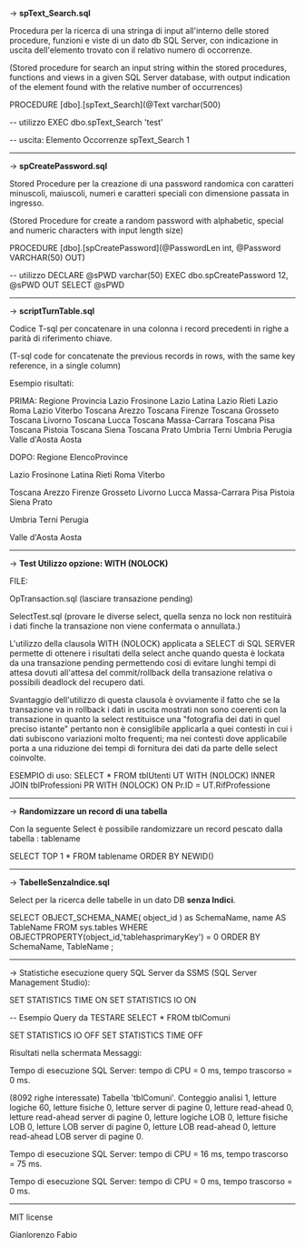 
-> <b>spText_Search.sql</b>

Procedura per la ricerca di una stringa di input all'interno delle stored procedure, funzioni e viste di un dato db SQL Server, con indicazione in uscita dell'elemento trovato con il relativo numero di occorrenze.

(Stored procedure for search an input string within the stored procedures, functions and views in a given SQL Server database, with output indication of the element found with the relative number of occurrences)


PROCEDURE [dbo].[spText_Search](@Text varchar(500)

-- utilizzo
EXEC dbo.spText_Search 'test'

-- uscita:
Elemento        Occorrenze
spText_Search	    1

----------------------------------------------------------------------------------------------------------------------------------------------------------------

-> <b>spCreatePassword.sql</b>

Stored Procedure per la creazione di una password randomica con caratteri minuscoli, maiuscoli, numeri e caratteri speciali con dimensione passata in ingresso.

(Stored Procedure for create a random password with alphabetic, special and numeric characters with input length size)

PROCEDURE [dbo].[spCreatePassword](@PasswordLen int, @Password VARCHAR(50) OUT)

-- utilizzo
DECLARE @sPWD varchar(50)
EXEC dbo.spCreatePassword 12, @sPWD OUT
SELECT @sPWD

----------------------------------------------------------------------------------------------------------------------------------------------------------------

-> <b>scriptTurnTable.sql</b>

Codice T-sql per concatenare in una colonna i record precedenti in righe a parità di riferimento chiave.

(T-sql code for concatenate the previous records in rows, with the same key reference, in a single column)

Esempio risultati:

PRIMA:
Regione	Provincia
Lazio	Frosinone
Lazio	Latina
Lazio	Rieti
Lazio	Roma
Lazio	Viterbo
Toscana	Arezzo
Toscana	Firenze
Toscana	Grosseto
Toscana	Livorno
Toscana	Lucca
Toscana	Massa-Carrara
Toscana	Pisa
Toscana	Pistoia
Toscana	Siena
Toscana	Prato
Umbria	Terni
Umbria	Perugia
Valle d'Aosta	Aosta

DOPO:
Regione         ElencoProvince

Lazio           Frosinone Latina Rieti Roma Viterbo

Toscana         Arezzo Firenze Grosseto Livorno Lucca Massa-Carrara Pisa Pistoia Siena Prato

Umbria          Terni Perugia

Valle d'Aosta   Aosta

----------------------------------------------------------------------------------------------------------------------------------------------------------------
-> <b>Test Utilizzo opzione: WITH (NOLOCK)</b>

FILE:

OpTransaction.sql 
(lasciare transazione pending)

SelectTest.sql 
(provare le diverse select, quella senza no lock non restituirà i dati finche la transazione non viene confermata o annullata.)

L'utilizzo della clausola WITH (NOLOCK) applicata a SELECT di SQL SERVER permette di ottenere i risultati della select anche quando questa è lockata da una transazione pending permettendo cosi
di evitare lunghi tempi di attesa dovuti all'attesa del commit/rollback della transazione relativa o possibili deadlock del recupero dati.

Svantaggio dell'utilizzo di questa clausola è ovviamente il fatto che se la transazione va in rollback i dati in uscita mostrati non sono coerenti con la transazione in quanto la select restituisce una "fotografia dei dati in quel preciso istante" pertanto non è consiglibile applicarla a quei contesti in cui i dati subiscono variazioni molto frequenti; ma nei contesti dove applicabile porta a una riduzione dei tempi di fornitura dei dati da parte delle select coinvolte.

ESEMPIO di uso:
SELECT * 
FROM tblUtenti UT WITH (NOLOCK)
INNER JOIN tblProfessioni PR WITH (NOLOCK) ON Pr.ID = UT.RifProfessione

----------------------------------------------------------------------------------------------------------------------------------------------------------------
-> <b>Randomizzare un record di una tabella</b>

Con la seguente Select è possibile randomizzare un record pescato dalla tabella : tablename

SELECT TOP 1 * FROM tablename ORDER BY NEWID()

----------------------------------------------------------------------------------------------------------------------------------------------------------------

-> <b>TabelleSenzaIndice.sql</b>

Select per la ricerca delle tabelle in un dato DB <b>senza Indici</b>.

SELECT OBJECT_SCHEMA_NAME( object_id ) as SchemaName, name AS TableName
FROM sys.tables
WHERE OBJECTPROPERTY(object_id,'tablehasprimaryKey') = 0 
ORDER BY SchemaName, TableName ;

----------------------------------------------------------------------------------------------------------------------------------------------------------------

-> Statistiche esecuzione query SQL Server da SSMS (SQL Server Management Studio):

SET STATISTICS TIME ON
SET STATISTICS IO ON

-- Esempio Query da TESTARE
SELECT * FROM tblComuni

SET STATISTICS IO OFF
SET STATISTICS TIME OFF

Risultati nella schermata Messaggi:

Tempo di esecuzione SQL Server: 
 tempo di CPU = 0 ms, tempo trascorso = 0 ms.

(8092 righe interessate)
Tabella 'tblComuni'. Conteggio analisi 1, letture logiche 60, letture fisiche 0, letture server di pagine 0, letture read-ahead 0, letture read-ahead server di pagine 0, letture logiche LOB 0, letture fisiche LOB 0, letture LOB server di pagine 0, letture LOB read-ahead 0, letture read-ahead LOB server di pagine 0.

Tempo di esecuzione SQL Server: 
 tempo di CPU = 16 ms, tempo trascorso = 75 ms.

Tempo di esecuzione SQL Server: 
 tempo di CPU = 0 ms, tempo trascorso = 0 ms.

----------------------------------------------------------------------------------------------------------------------------------------------------------------

MIT license

Gianlorenzo Fabio
